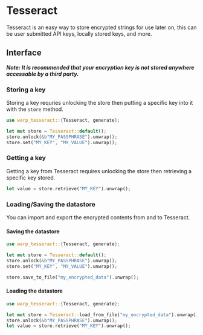 # Tesseract

Tesseract is an easy way to store encrypted strings for use later on, this can be user submitted API keys, locally stored keys, and more.

## Interface

***Note: It is recommended that your encryption key is not stored anywhere accessable by a third party.***

### Storing a key

Storing a key requries unlocking the store then putting a specific key into it with the `store` method. 

```rust
use warp_tesseract::{Tesseract, generate};

let mut store = Tesseract::default();
store.unlock(&b"MY_PASSPHRASE").unwrap();
store.set("MY_KEY", "MY_VALUE").unwrap();
```

### Getting a key

Getting a key from Tesseract requires unlocking the store then retrieving a specific key stored. 
```rust
let value = store.retrieve("MY_KEY").unwrap();
```

### Loading/Saving the datastore

You can import and export the encrypted contents from and to Tesseract.

#### Saving the datastore
```rust
use warp_tesseract::{Tesseract, generate};

let mut store = Tesseract::default();
store.unlock(&b"MY_PASSPHRASE").unwrap();
store.set("MY_KEY", "MY_VALUE").unwrap();

store.save_to_file("my_encrypted_data").unwrap();
```

#### Loading the datastore
```rust
use warp_tesseract::{Tesseract, generate};

let mut store = Tesseract::load_from_file("my_encrypted_data").unwrap();
store.unlock(&b"MY_PASSPHRASE").unwrap();
let value = store.retrieve("MY_KEY").unwrap();
```